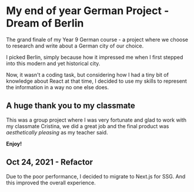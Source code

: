 # My end of year German Project - Dream of Berlin

The grand finale of my Year 9 German course - a project where we choose to research and write about a German city of our choice.

I picked Berlin, simply because how it impressed me when I first stepped into this modern and yet historical city.

Now, it wasn't a coding task, but considering how I had a tiny bit of knowledge about React at that time, I decided to use my skills to represent the information in a way no one else does.

## A huge thank you to my classmate
This was a group project where I was very fortunate and glad to work with my classmate Cristina, we did a great job and the final product was *aesthetically pleasing* as my teacher said.

**Enjoy!**

## Oct 24, 2021 - Refactor

Due to the poor performance, I decided to migrate to Next.js for SSG. And this improved the overall experience.
